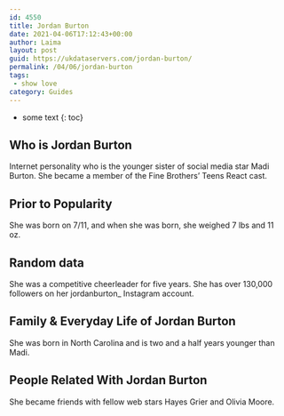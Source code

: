 ```yaml
---
id: 4550
title: Jordan Burton
date: 2021-04-06T17:12:43+00:00
author: Laima
layout: post
guid: https://ukdataservers.com/jordan-burton/
permalink: /04/06/jordan-burton
tags:
 - show love
category: Guides
---
```


* some text
{: toc}


## Who is Jordan Burton
                  
                  
                  
Internet personality who is the younger sister of social media star Madi Burton. She became a member of the Fine Brothers&#8217; Teens React cast. 
                  
              
            
              
            
                
                
                
## Prior to Popularity
                  
                  
                  
She was born on 7/11, and when she was born, she weighed 7 lbs and 11 oz. 
                  
              
            
              
            
                
                
                
## Random data
                  
                  
                  
She was a competitive cheerleader for five years. She has over 130,000 followers on her jordanburton_ Instagram account. 
                  
              
            
              
            
                
                
                
## Family & Everyday Life of Jordan Burton
                  
                  
                  
She was born in North Carolina and is two and a half years younger than Madi. 
                  
              
            
              
            
                
                
                
## People Related With Jordan Burton
                  
                  
                  
She became friends with fellow web stars Hayes Grier and Olivia Moore.
                  
              
            
              
            
                
              
            
              
              
            
            
              
            
          
          
          